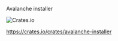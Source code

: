 
Avalanche installer

![Crates.io](https://img.shields.io/crates/v/avalanche-installer?logo=rust&style=for-the-badge)

https://crates.io/crates/avalanche-installer
